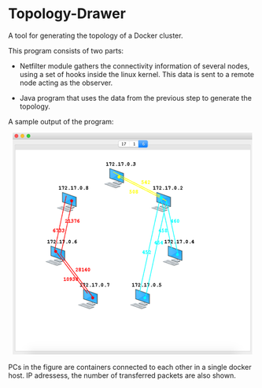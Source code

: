 # Topology-Drawer
A tool for generating the topology of a Docker cluster.

This program consists of two parts:

  - Netfilter module gathers the connectivity information of several nodes, using a set of hooks inside the linux kernel. This data is sent to a remote node acting as the observer.
  
  - Java program that uses the data from the previous step to generate the topology.
  
  
A sample output of the program:

<p align="center"> 
<img src="sampleoutput.png">
</p>

PCs in the figure are containers connected to each other in a single docker host. IP adressess, the number of transferred packets are also shown.
